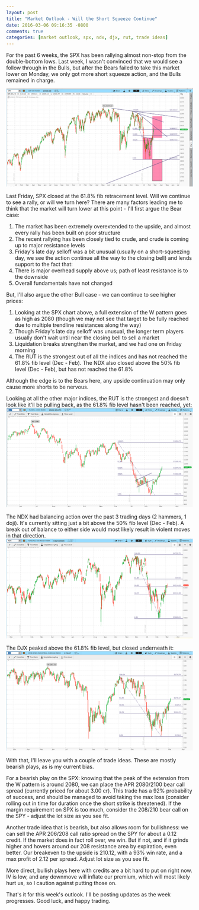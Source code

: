 ```yaml
---
layout: post
title: "Market Outlook - Will the Short Squeeze Continue"
date: 2016-03-06 09:16:35 -0800
comments: true
categories: [market outlook, spx, ndx, djx, rut, trade ideas]
---
```


For the past 6 weeks, the SPX has been rallying almost non-stop from the double-bottom lows. Last week, I wasn't convinced that we would see a follow through in the Bulls, but after the Bears failed to take this market lower on Monday, we only got more short squeeze action, and the Bulls remained in charge.

[![SPX - 2016-03-06 Daily Timeframe Fibonaccis](/images/blog/03062016/spx.png)](/images/blog/03062016/spx.png)

Last Friday, SPX closed at the 61.8% fib retracement level. Will we continue to see a rally, or will we turn here? There are many factors leading me to think that the market will turn lower at this point - I'll first argue the Bear case:
1. The market has been extremely overextended to the upside, and almost every rally has been built on poor structure
2. The recent rallying has been closely tied to crude, and crude is coming up to major resistance levels
3. Friday's late day selloff was a bit unusual (usually on a short-squeezing day, we see the action continue all the way to the closing bell) and lends support to the fact that:
5. There is major overhead supply above us; path of least resistance is to the downside
6. Overall fundamentals have not changed

But, I'll also argue the other Bull case - we can continue to see higher prices:
1. Looking at the SPX chart above, a full extension of the W pattern goes as high as 2080 (though we may not see that target to be fully reached due to multiple trendline resistances along the way)
2. Though Friday's late day selloff was unusual, the longer term players usually don't wait until near the closing bell to sell a market
3. Liquidation breaks strengthen the market, and we had one on Friday morning
4. The RUT is the strongest out of all the indices and has not reached the 61.8% fib level (Dec - Feb). The NDX also closed above the 50% fib level (Dec - Feb), but has not reached the 61.8%

Although the edge is to the Bears here, any upside continuation may only cause more shorts to be nervous.

Looking at all the other major indices, the RUT is the strongest and doesn't look like it'll be pulling back, as the 61.8% fib level hasn't been reached, yet:
[![RUT - 2016-03-06 Daily Timeframe Fibonaccis](/images/blog/03062016/rut.png)](/images/blog/03062016/rut.png)

The NDX had balancing action over the past 3 trading days (2 hammers, 1 doji). It's currently sitting just a bit above the 50% fib level (Dec - Feb). A break out of balance to either side would most likely result in violent moves in that direction.
[![NDX - 2016-03-06 Daily Timeframe Fibonaccis](/images/blog/03062016/ndx.png)](/images/blog/03062016/ndx.png)

The DJX peaked above the 61.8% fib level, but closed underneath it:
[![DJX - 2016-03-06 Daily Timeframe Fibonaccis](/images/blog/03062016/djx.png)](/images/blog/03062016/djx.png)

With that, I'll leave you with a couple of trade ideas. These are mostly bearish plays, as is my current bias.

For a bearish play on the SPX: knowing that the peak of the extension from the W pattern is around 2080, we can place the APR 2080/2100 bear call spread (currently priced for about 3.00 cr). This trade has a 92% probability of success, and should be managed to avoid taking the max loss (consider rolling out in time for duration once the short strike is threatened). If the margin requirement on SPX is too much, consider the 208/210 bear call on the SPY - adjust the lot size as you see fit.

Another trade idea that is bearish, but also allows room for bullishness: we can sell the APR 206/208 call ratio spread on the SPY for about a 0.12 credit. If the market does in fact roll over, we win. But if not, and if it grinds higher and hovers around our 208 resistance area by expiration, even better. Our breakeven to the upside is 210.12, with a 93% win rate, and a max profit of 2.12 per spread. Adjust lot size as you see fit.

More direct, bullish plays here with credits are a bit hard to put on right now. IV is low, and any downmove will inflate our premium, which will most likely hurt us, so I caution against putting those on.

That's it for this week's outlook. I'll be posting updates as the week progresses. Good luck, and happy trading.
